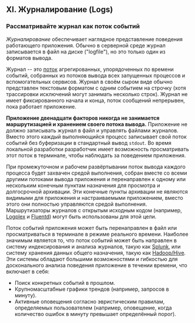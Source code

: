 ## XI. Журналирование (Logs)

### Рассматривайте журнал как поток событий

*Журналирование* обеспечивает наглядное представление поведения работающего приложения. Обычно в серверной среде журнал записывается в файл на диске ("logfile"), но это только один из форматов вывода.

Журнал -- это [поток](https://adam.herokuapp.com/past/2011/4/1/logs_are_streams_not_files/) агрегированных, упорядоченных по времени событий, собранных из потоков вывода всех запущенных процессов и вспомогательных сервисов. Журнал в своём сыром виде обычно представлен текстовым форматом с одним событием на строчку (хотя трассировки исключений могут занимать несколько строк). Журнал не имеет фиксированного начала и конца, поток сообщений непрерывен, пока работает приложение.

**Приложение двенадцати факторов никогда не занимается маршрутизацией и хранением своего потока вывода.** Приложение не должно записывать журнал в файл и управлять файлами журналов. Вместо этого каждый выполняющийся процесс записывает свой поток событий без буферизации в стандартный вывод `stdout`. Во время локальной разработки разработчик имеет возможность просматривать этот поток в терминале, чтобы наблюдать за поведением приложения.

При промежуточном и рабочем развёртывании поток вывода каждого процесса будет захвачен средой выполнения, собран вместе со всеми другими потоками вывода приложения и перенаправлен к одному или нескольким конечным пунктам назначения для просмотра и долгосрочной архивации. Эти конечные пункты архивации не являются видимыми для приложения и настраиваемыми приложением, вместо этого они полностью управляются средой выполнения. Маршрутизаторы журналов с открытым исходным кодом (например, [Logplex](https://github.com/heroku/logplex) и [Fluentd](https://github.com/fluent/fluentd)) могут быть использованы для этой цели.

Поток событий приложения может быть перенаправлен в файл или просматриваться в терминале в режиме реального времени. Наиболее значимым является то, что поток событий может быть направлен в систему индексирования и анализа журналов, такую как [Splunk](http://www.splunk.com/), или систему хранения данных общего назначения, такую как [Hadoop/Hive](http://hive.apache.org/). Эти системы обладают большими возможностями и гибкостью для досконального анализа поведения приложение в течении времени, что включает в себя:

* Поиск конкретных событий в прошлом.
* Крупномасштабные графики трендов (например, запросов в минуту).
* Активные оповещения согласно эвристическим правилам, определяемых пользователем (например, оповещение, когда количество ошибок в минуту превышает определённый порог).
